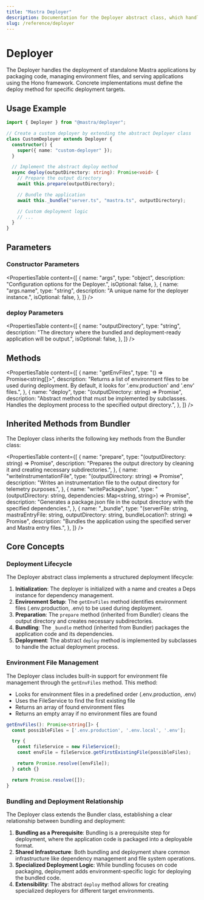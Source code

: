```yaml
---
title: "Mastra Deployer"
description: Documentation for the Deployer abstract class, which handles packaging and deployment of Mastra applications.
slug: /reference/deployer
---
```


# Deployer

The Deployer handles the deployment of standalone Mastra applications by packaging code, managing environment files, and serving applications using the Hono framework. Concrete implementations must define the deploy method for specific deployment targets.

## Usage Example

```typescript
import { Deployer } from "@mastra/deployer";

// Create a custom deployer by extending the abstract Deployer class
class CustomDeployer extends Deployer {
  constructor() {
    super({ name: "custom-deployer" });
  }

  // Implement the abstract deploy method
  async deploy(outputDirectory: string): Promise<void> {
    // Prepare the output directory
    await this.prepare(outputDirectory);

    // Bundle the application
    await this._bundle("server.ts", "mastra.ts", outputDirectory);

    // Custom deployment logic
    // ...
  }
}
```

## Parameters

### Constructor Parameters

<PropertiesTable
content={[
{
name: "args",
type: "object",
description: "Configuration options for the Deployer.",
isOptional: false,
},
{
name: "args.name",
type: "string",
description: "A unique name for the deployer instance.",
isOptional: false,
},
]}
/>

### deploy Parameters

<PropertiesTable
content={[
{
name: "outputDirectory",
type: "string",
description:
"The directory where the bundled and deployment-ready application will be output.",
isOptional: false,
},
]}
/>

## Methods

<PropertiesTable
content={[
{
name: "getEnvFiles",
type: "() => Promise<string[]>",
description:
"Returns a list of environment files to be used during deployment. By default, it looks for '.env.production' and '.env' files.",
},
{
name: "deploy",
type: "(outputDirectory: string) => Promise<void>",
description:
"Abstract method that must be implemented by subclasses. Handles the deployment process to the specified output directory.",
},
]}
/>

## Inherited Methods from Bundler

The Deployer class inherits the following key methods from the Bundler class:

<PropertiesTable
content={[
{
name: "prepare",
type: "(outputDirectory: string) => Promise<void>",
description:
"Prepares the output directory by cleaning it and creating necessary subdirectories.",
},
{
name: "writeInstrumentationFile",
type: "(outputDirectory: string) => Promise<void>",
description:
"Writes an instrumentation file to the output directory for telemetry purposes.",
},
{
name: "writePackageJson",
type: "(outputDirectory: string, dependencies: Map<string, string>) => Promise<void>",
description:
"Generates a package.json file in the output directory with the specified dependencies.",
},
{
name: "_bundle",
type: "(serverFile: string, mastraEntryFile: string, outputDirectory: string, bundleLocation?: string) => Promise<void>",
description:
"Bundles the application using the specified server and Mastra entry files.",
},
]}
/>

## Core Concepts

### Deployment Lifecycle

The Deployer abstract class implements a structured deployment lifecycle:

1. **Initialization**: The deployer is initialized with a name and creates a Deps instance for dependency management.
2. **Environment Setup**: The `getEnvFiles` method identifies environment files (.env.production, .env) to be used during deployment.
3. **Preparation**: The `prepare` method (inherited from Bundler) cleans the output directory and creates necessary subdirectories.
4. **Bundling**: The `_bundle` method (inherited from Bundler) packages the application code and its dependencies.
5. **Deployment**: The abstract `deploy` method is implemented by subclasses to handle the actual deployment process.

### Environment File Management

The Deployer class includes built-in support for environment file management through the `getEnvFiles` method. This method:

- Looks for environment files in a predefined order (.env.production, .env)
- Uses the FileService to find the first existing file
- Returns an array of found environment files
- Returns an empty array if no environment files are found

```typescript
getEnvFiles(): Promise<string[]> {
  const possibleFiles = ['.env.production', '.env.local', '.env'];

  try {
    const fileService = new FileService();
    const envFile = fileService.getFirstExistingFile(possibleFiles);

    return Promise.resolve([envFile]);
  } catch {}

  return Promise.resolve([]);
}
```

### Bundling and Deployment Relationship

The Deployer class extends the Bundler class, establishing a clear relationship between bundling and deployment:

1. **Bundling as a Prerequisite**: Bundling is a prerequisite step for deployment, where the application code is packaged into a deployable format.
2. **Shared Infrastructure**: Both bundling and deployment share common infrastructure like dependency management and file system operations.
3. **Specialized Deployment Logic**: While bundling focuses on code packaging, deployment adds environment-specific logic for deploying the bundled code.
4. **Extensibility**: The abstract `deploy` method allows for creating specialized deployers for different target environments.
